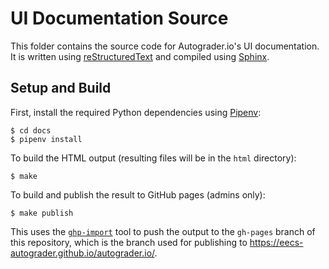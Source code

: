 # UI Documentation Source
This folder contains the source code for Autograder.io's UI documentation. It is written using [reStructuredText](https://docutils.sourceforge.io/docs/ref/rst/directives.html) and compiled using [Sphinx](http://www.sphinx-doc.org/).

## Setup and Build
First, install the required Python dependencies using
[Pipenv](https://pypi.org/project/pipenv/):
```
$ cd docs
$ pipenv install
```

To build the HTML output (resulting files will be in the `html` directory):
```
$ make
```

To build and publish the result to GitHub pages (admins only):
```
$ make publish
```

This uses the [`ghp-import`](https://pypi.org/project/ghp-import/)
tool to push the output to the `gh-pages` branch of this repository,
which is the branch used for publishing to
https://eecs-autograder.github.io/autograder.io/.

